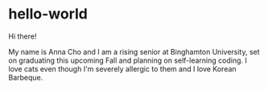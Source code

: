 # hello-world
Hi there!

My name is Anna Cho and I am a rising senior at Binghamton University, set on graduating this upcoming Fall and planning on self-learning coding. I love cats even though I'm severely allergic to them and I love Korean Barbeque. 
